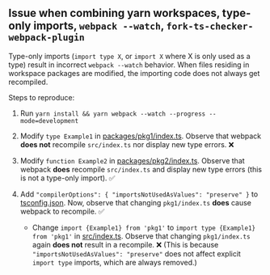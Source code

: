 ## Issue when combining yarn workspaces, type-only imports, `webpack --watch`, `fork-ts-checker-webpack-plugin`

Type-only imports (`import type X`, or `import X` where X is only used as a type) result in incorrect `webpack --watch` behavior. When files residing in workspace packages are modified, the importing code does not always get recompiled.

Steps to reproduce:

1. Run `yarn install && yarn webpack --watch --progress --mode=development`

2. Modify `type Example1` in [packages/pkg1/index.ts](packages/pkg1/index.ts). Observe that webpack **does not** recompile `src/index.ts` nor display new type errors. ❌

3. Modify `function Example2` in [packages/pkg2/index.ts](packages/pkg2/index.ts). Observe that webpack **does** recompile `src/index.ts` and display new type errors (this is not a type-only import). ✅

4. Add
    `"compilerOptions": { "importsNotUsedAsValues": "preserve" }` to [tsconfig.json](tsconfig.json). Now, observe that changing `pkg1/index.ts` **does** cause webpack to recompile. ✅
    - Change `import {Example1} from 'pkg1'` to `import type {Example1} from 'pkg1'` in [src/index.ts](src/index.ts). Observe that changing `pkg1/index.ts` again **does not** result in a recompile. ❌ (This is because `"importsNotUsedAsValues": "preserve"` does not affect explicit `import type` imports, which are always removed.)
